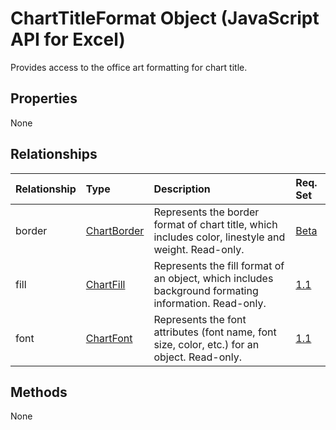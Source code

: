 # ChartTitleFormat Object (JavaScript API for Excel)

Provides access to the office art formatting for chart title.

## Properties

None

## Relationships
| Relationship | Type	|Description| Req. Set|
|:---------------|:--------|:----------|:----|
|border|[ChartBorder](chartborder.md)|Represents the border format of chart title, which includes color, linestyle and weight. Read-only.|[Beta](../requirement-sets/excel-api-requirement-sets.md)|
|fill|[ChartFill](chartfill.md)|Represents the fill format of an object, which includes background formating information. Read-only.|[1.1](../requirement-sets/excel-api-requirement-sets.md)|
|font|[ChartFont](chartfont.md)|Represents the font attributes (font name, font size, color, etc.) for an object. Read-only.|[1.1](../requirement-sets/excel-api-requirement-sets.md)|

## Methods
None

